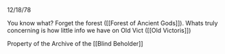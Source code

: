 12/18/78

You know what? Forget the forest ([[Forest of Ancient Gods]]). Whats truly concerning is how little info we have on Old Vict   ([[Old Victoris]])

Property of the Archive of the [[Blind Beholder]]